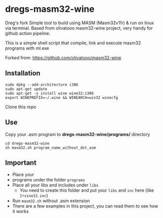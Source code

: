 # dregs-masm32-wine

Dreg's fork Simple tool to build using MASM (Masm32v11r) & run on linux via terminal.   Based from olivatooo masm32-wine project, very handy for github action pipeline.

This is a simple shell script that compile, link and execute masm32 programs with ml.exe

Forked from: https://github.com/olivatooo/masm32-wine

## Installation

```
sudo dpkg --add-architecture i386
sudo apt-get update
sudo apt-get -y install wine wine32:i386
export WINEPREFIX=~/.wine && WINEARCH=win32 winecfg
```

Clone this repo

## Use

Copy your .asm program to **dregs-masm32-wine/programs/** directory

```
cd dregs-masm32-wine
sh masm32.sh program_name_without_dot_asm
```

## Important
* Place your
* programs under the folder `programs`
* Place all your libs and includes under `libs`
	* You need to create this folder and put your `libs` and `inc` here (like `Irvine32.inc`)
* Run `masm32.sh` without .asm extension
* There are a few examples in this project, you can read them to see how it works


